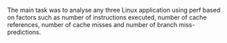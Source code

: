 The main task was to analyse any three Linux application using perf
based on factors such as number of instructions executed, number of
cache references, number of cache misses and number of branch
miss-predictions.